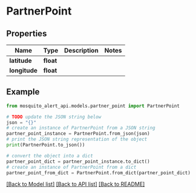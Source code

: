 # PartnerPoint


## Properties

Name | Type | Description | Notes
------------ | ------------- | ------------- | -------------
**latitude** | **float** |  | 
**longitude** | **float** |  | 

## Example

```python
from mosquito_alert_api.models.partner_point import PartnerPoint

# TODO update the JSON string below
json = "{}"
# create an instance of PartnerPoint from a JSON string
partner_point_instance = PartnerPoint.from_json(json)
# print the JSON string representation of the object
print(PartnerPoint.to_json())

# convert the object into a dict
partner_point_dict = partner_point_instance.to_dict()
# create an instance of PartnerPoint from a dict
partner_point_from_dict = PartnerPoint.from_dict(partner_point_dict)
```
[[Back to Model list]](../README.md#documentation-for-models) [[Back to API list]](../README.md#documentation-for-api-endpoints) [[Back to README]](../README.md)


